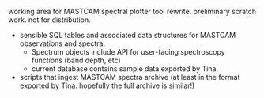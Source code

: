 working area for MASTCAM spectral plotter tool rewrite. preliminary scratch work. not for distribution.

* sensible SQL tables and associated data structures for MASTCAM observations and spectra.
	* Spectrum objects include API for user-facing spectroscopy functions (band depth, etc)
	* current database contains sample data exported by Tina.
* scripts that ingest MASTCAM spectra archive (at least in the format exported by Tina. hopefully the full archive is similar!)
